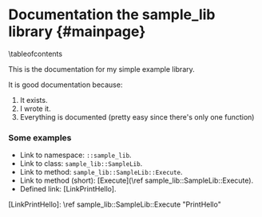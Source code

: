 # Documentation the sample_lib library {#mainpage}
\tableofcontents

This is the documentation for my simple example library.

It is good documentation because:

1. It exists.
2. I wrote it.
3. Everything is documented (pretty easy since there's only one function)

### Some examples
* Link to namespace: `::sample_lib`.
* Link to class: `sample_lib::SampleLib`.
* Link to method: `sample_lib::SampleLib::Execute`.
* Link to method (short): [Execute](\ref sample_lib::SampleLib::Execute).
* Defined link: [LinkPrintHello].

[LinkPrintHello]: \ref sample_lib::SampleLib::Execute "PrintHello"